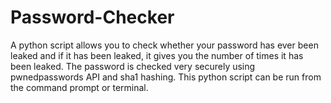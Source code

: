 # Password-Checker
A python script allows you to check whether your password has ever been leaked and if it has been leaked, it gives you the number of times it has been leaked. The password is checked very securely using pwnedpasswords API and sha1 hashing. This python script can be run from the command prompt or terminal.
